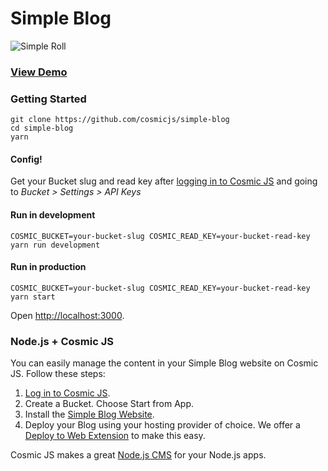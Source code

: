 # Simple Blog
![Simple Roll](https://cosmicjs.com/uploads/6465cab0-246c-11e7-995a-2b3b96eb2f07-Screen%20Shot%202017-04-18%20at%202.22.26%20PM.png)
### [View Demo](https://cosmicjs.com/apps/simple-blog/demo)
### Getting Started
```
git clone https://github.com/cosmicjs/simple-blog
cd simple-blog
yarn
```
#### Config!
Get your Bucket slug and read key after [logging in to Cosmic JS](https://cosmicjs.com/login) and going to <i>Bucket > Settings > API Keys</i>

#### Run in development
```
COSMIC_BUCKET=your-bucket-slug COSMIC_READ_KEY=your-bucket-read-key yarn run development
```
#### Run in production
```
COSMIC_BUCKET=your-bucket-slug COSMIC_READ_KEY=your-bucket-read-key yarn start
```
Open [http://localhost:3000](http://localhost:3000).

### Node.js + Cosmic JS
You can easily manage the content in your Simple Blog website on Cosmic JS.  Follow these steps:

1. [Log in to Cosmic JS](https://cosmicjs.com).
2. Create a Bucket. Choose Start from App.
3. Install the [Simple Blog Website](https://cosmicjs.com/apps/simple-blog).
4. Deploy your Blog using your hosting provider of choice. We offer a [Deploy to Web Extension](https://www.cosmicjs.com/extensions/deploy-to-web) to make this easy.

Cosmic JS makes a great [Node.js CMS](https://cosmicjs.com/knowledge-base/nodejs-cms) for your Node.js apps.
